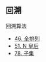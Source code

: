 ## 回溯

回溯算法

- [46. 全排列](https://github.com/gooohlan/leetcode/blob/master/Backtrack/46.go)
- [51. N 皇后](https://github.com/gooohlan/leetcode/blob/master/Backtrack/51.go)
- [78. 子集](https://github.com/gooohlan/leetcode/blob/master/Backtrack/78.go)